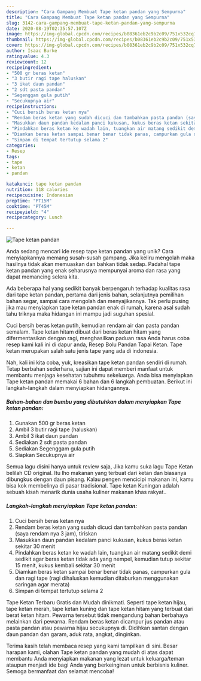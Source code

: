 ```yaml
---
description: "Cara Gampang Membuat Tape ketan pandan yang Sempurna"
title: "Cara Gampang Membuat Tape ketan pandan yang Sempurna"
slug: 3142-cara-gampang-membuat-tape-ketan-pandan-yang-sempurna
date: 2020-08-19T02:35:57.107Z
image: https://img-global.cpcdn.com/recipes/b08361eb2c9b2c09/751x532cq70/tape-ketan-pandan-foto-resep-utama.jpg
thumbnail: https://img-global.cpcdn.com/recipes/b08361eb2c9b2c09/751x532cq70/tape-ketan-pandan-foto-resep-utama.jpg
cover: https://img-global.cpcdn.com/recipes/b08361eb2c9b2c09/751x532cq70/tape-ketan-pandan-foto-resep-utama.jpg
author: Isaac Burke
ratingvalue: 4.3
reviewcount: 12
recipeingredient:
- "500 gr beras ketan"
- "3 butir ragi tape haluskan"
- "3 ikat daun pandan"
- "2 sdt pasta pandan"
- "Segenggam gula putih"
- "Secukupnya air"
recipeinstructions:
- "Cuci bersih beras ketan nya"
- "Rendam beras ketan yang sudah dicuci dan tambahkan pasta pandan (saya rendam nya 3 jam), tiriskan"
- "Masukkan daun pandan kedalam panci kukusan, kukus beras ketan sekitar 30 menit"
- "Pindahkan beras ketan ke wadah lain, tuangkan air matang sedikit demi sedikit agar beras ketan tidak ada yang nempel, kemudian tutup sekitar 15 menit, kukus kembali sekitar 30 menit"
- "Diamkan beras ketan sampai benar benar tidak panas, campurkan gula dan ragi tape (ragi dihaluskan kemudian ditaburkan menggunakan saringan agar merata)"
- "Simpan di tempat tertutup selama 2"
categories:
- Resep
tags:
- tape
- ketan
- pandan

katakunci: tape ketan pandan 
nutrition: 118 calories
recipecuisine: Indonesian
preptime: "PT15M"
cooktime: "PT45M"
recipeyield: "4"
recipecategory: Lunch

---
```



![Tape ketan pandan](https://img-global.cpcdn.com/recipes/b08361eb2c9b2c09/751x532cq70/tape-ketan-pandan-foto-resep-utama.jpg)

Anda sedang mencari ide resep tape ketan pandan yang unik? Cara menyiapkannya memang susah-susah gampang. Jika keliru mengolah maka hasilnya tidak akan memuaskan dan bahkan tidak sedap. Padahal tape ketan pandan yang enak seharusnya mempunyai aroma dan rasa yang dapat memancing selera kita.

Ada beberapa hal yang sedikit banyak berpengaruh terhadap kualitas rasa dari tape ketan pandan, pertama dari jenis bahan, selanjutnya pemilihan bahan segar, sampai cara mengolah dan menyajikannya. Tak perlu pusing jika mau menyiapkan tape ketan pandan enak di rumah, karena asal sudah tahu triknya maka hidangan ini mampu jadi suguhan spesial.

Cuci bersih beras ketan putih, kemudian rendam air dan pasta pandan semalam. Tape ketan hitam dibuat dari beras ketan hitam yang difermentasikan dengan ragi, menghasilkan paduan rasa Anda harus coba resep kami kali ini di dapur anda, Resep Bolu Pandan Tapai Ketan. Tape ketan merupakan salah satu jenis tape yang ada di indonesia.


Nah, kali ini kita coba, yuk, kreasikan tape ketan pandan sendiri di rumah. Tetap berbahan sederhana, sajian ini dapat memberi manfaat untuk membantu menjaga kesehatan tubuhmu sekeluarga. Anda bisa menyiapkan Tape ketan pandan memakai 6 bahan dan 6 langkah pembuatan. Berikut ini langkah-langkah dalam menyiapkan hidangannya.

<!--inarticleads1-->

##### Bahan-bahan dan bumbu yang dibutuhkan dalam menyiapkan Tape ketan pandan:

1. Gunakan 500 gr beras ketan
1. Ambil 3 butir ragi tape (haluskan)
1. Ambil 3 ikat daun pandan
1. Sediakan 2 sdt pasta pandan
1. Sediakan Segenggam gula putih
1. Siapkan Secukupnya air


Semua lagu disini hanya untuk review saja, Jika kamu suka lagu Tape Ketan belilah CD original. Itu lho makanan yang terbuat dari ketan dan biasanya dibungkus dengan daun pisang. Kalau pengen mencicipi makanan ini, kamu bisa kok membelinya di pasar tradisional. Tape ketan Kuningan adalah sebuah kisah menarik dunia usaha kuliner makanan khas rakyat.. 

<!--inarticleads2-->

##### Langkah-langkah menyiapkan Tape ketan pandan:

1. Cuci bersih beras ketan nya
1. Rendam beras ketan yang sudah dicuci dan tambahkan pasta pandan (saya rendam nya 3 jam), tiriskan
1. Masukkan daun pandan kedalam panci kukusan, kukus beras ketan sekitar 30 menit
1. Pindahkan beras ketan ke wadah lain, tuangkan air matang sedikit demi sedikit agar beras ketan tidak ada yang nempel, kemudian tutup sekitar 15 menit, kukus kembali sekitar 30 menit
1. Diamkan beras ketan sampai benar benar tidak panas, campurkan gula dan ragi tape (ragi dihaluskan kemudian ditaburkan menggunakan saringan agar merata)
1. Simpan di tempat tertutup selama 2


Tape Ketan Terbaru Gratis dan Mudah dinikmati. Seperti tape ketan hijau, tape ketan merah, tape ketan kuning dan tape ketan hitam yang terbuat dari berat ketan hitam. Pewarna tersebut tidak mengandung bahan berbahaya melainkan dari pewarna. Rendam beras ketan dicampur jus pandan atau pasta pandan atau pewarna hijau secukupnya di. Didihkan santan dengan daun pandan dan garam, aduk rata, angkat, dinginkan. 

Terima kasih telah membaca resep yang kami tampilkan di sini. Besar harapan kami, olahan Tape ketan pandan yang mudah di atas dapat membantu Anda menyiapkan makanan yang lezat untuk keluarga/teman ataupun menjadi ide bagi Anda yang berkeinginan untuk berbisnis kuliner. Semoga bermanfaat dan selamat mencoba!
